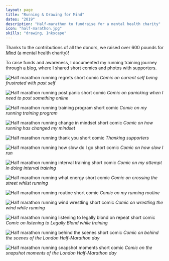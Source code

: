 ```yaml
---
layout: page
title: "Running & Drawing for Mind"
dates: "2019"
description: "Half-marathon to fundraise for a mental health charity"
icon: "half-marathon.jpg"
skills: "drawing, Inkscape"
---
```


Thanks to the contributions of all the donors, we raised over 600 pounds for [_Mind_](https://www.mind.org.uk/) (a mental health charity)!

To raise funds and awareness, I documented my running training journey through [a blog](https://www.facebook.com/gracerunningformind/), where I shared short comics and photos with supporters.

![Half marathon running regrets short comic][1]
_Comic on current self being frustrated with past self_

![Half marathon running post panic short comic][2]
_Comic on panicking when I need to post something online_

![Half marathon running training program short comic][3]
_Comic on my running training program_

![Half marathon running change in mindset short comic][4]
_Comic on how running has changed my mindset_

![Half marathon running thank you short comic][5]
_Thanking supporters_

![Half marathon running how slow do I go short comic][6]
_Comic on how slow I run_

![Half marathon running interval training short comic][7]
_Comic on my attempt in doing interval training_

![Half marathon running what energy short comic][8]
_Comic on crossing the street whilst running_

![Half marathon running routine short comic][9]
_Comic on my running routine_

![Half marathon running wind wrestling short comic][10]
_Comic on wrestling the wind while running_

![Half marathon running listening to legally blond on repeat short comic][11]
_Comic on listening to Legally Blond while training_

![Half marathon running behind the scenes short comic][12]
_Comic on behind the scenes of the London Half-Marathon day_

![Half marathon running snapshot moments short comic][13]
_Comic on the snapshot moments of the London Half-Marathon day_

[1]: {{site.url}}/assets/pages/half-marathon/regret-comic.jpg
[2]: {{site.url}}/assets/pages/half-marathon/post_panic.jpg
[3]: {{site.url}}/assets/pages/half-marathon/training_program.jpg
[4]: {{site.url}}/assets/pages/half-marathon/mindset_change.jpg
[5]: {{site.url}}/assets/pages/half-marathon/thank_you.jpg
[6]: {{site.url}}/assets/pages/half-marathon/how_slow_i_run.png
[7]: {{site.url}}/assets/pages/half-marathon/interval_training.png
[8]: {{site.url}}/assets/pages/half-marathon/what_energy.png
[9]: {{site.url}}/assets/pages/half-marathon/running_routine.jpg
[10]: {{site.url}}/assets/pages/half-marathon/wind_wrestling.png
[11]: {{site.url}}/assets/pages/half-marathon/legally_blond.jpg
[12]: {{site.url}}/assets/pages/half-marathon/behind_the_scenes.png
[13]: {{site.url}}/assets/pages/half-marathon/snap_shot_moments.png
